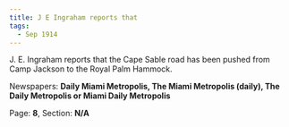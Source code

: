 ```yaml
---  
title: J E Ingraham reports that  
tags:  
  - Sep 1914  
---  
```

  
J. E. Ingraham reports that the Cape Sable road has been pushed from Camp Jackson to the Royal Palm Hammock.  
  
Newspapers: **Daily Miami Metropolis, The Miami Metropolis (daily), The Daily Metropolis or Miami Daily Metropolis**  
  
Page: **8**, Section: **N/A** 
